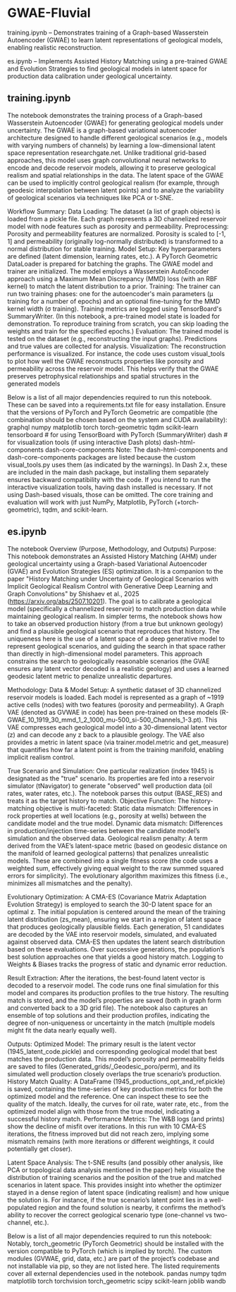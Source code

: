 # GWAE-Fluvial

training.ipynb – Demonstrates training of a Graph-based Wasserstein Autoencoder (GWAE) to learn latent representations of geological models, enabling realistic reconstruction.

es.ipynb – Implements Assisted History Matching using a pre-trained GWAE and Evolution Strategies to find geological models in latent space for production data calibration under geological uncertainty.

## training.ipynb 
The notebook demonstrates the training process of a Graph-based Wasserstein Autoencoder (GWAE) for generating geological models under uncertainty. The GWAE is a graph-based variational autoencoder architecture designed to handle different geological scenarios (e.g., models with varying numbers of channels) by learning a low-dimensional latent space representation
researchgate.net. Unlike traditional grid-based approaches, this model uses graph convolutional neural networks to encode and decode reservoir models, allowing it to preserve geological realism and spatial relationships in the data. The latent space of the GWAE can be used to implicitly control geological realism (for example, through geodesic interpolation between latent points) and to analyze the variability of geological scenarios via techniques like PCA or t-SNE. 

Workflow Summary:
Data Loading: The dataset (a list of graph objects) is loaded from a pickle file. Each graph represents a 3D channelized reservoir model with node features such as porosity and permeability.
Preprocessing: Porosity and permeability features are normalized. Porosity is scaled to [-1, 1] and permeability (originally log-normally distributed) is transformed to a normal distribution for stable training.
Model Setup: Key hyperparameters are defined (latent dimension, learning rates, etc.). A PyTorch Geometric DataLoader is prepared for batching the graphs. The GWAE model and trainer are initialized. The model employs a Wasserstein AutoEncoder approach using a Maximum Mean Discrepancy (MMD) loss (with an RBF kernel) to match the latent distribution to a prior.
Training: The trainer can run two training phases: one for the autoencoder's main parameters (µ training for a number of epochs) and an optional fine-tuning for the MMD kernel width (σ training). Training metrics are logged using TensorBoard's SummaryWriter. (In this notebook, a pre-trained model state is loaded for demonstration. To reproduce training from scratch, you can skip loading the weights and train for the specified epochs.)
Evaluation: The trained model is tested on the dataset (e.g., reconstructing the input graphs). Predictions and true values are collected for analysis.
Visualization: The reconstruction performance is visualized. For instance, the code uses custom visual_tools to plot how well the GWAE reconstructs properties like porosity and permeability across the reservoir model. This helps verify that the GWAE preserves petrophysical relationships and spatial structures in the generated models

Below is a list of all major dependencies required to run this notebook. These can be saved into a requirements.txt file for easy installation. Ensure that the versions of PyTorch and PyTorch Geometric are compatible (the combination should be chosen based on the system and CUDA availability):
graphql
numpy
matplotlib
torch
torch-geometric
tqdm
scikit-learn
tensorboard       # for using TensorBoard with PyTorch (SummaryWriter)
dash              # for visualization tools (if using interactive Dash plots)
dash-html-components
dash-core-components
Note: The dash-html-components and dash-core-components packages are listed because the custom visual_tools.py uses them (as indicated by the warnings). In Dash 2.x, these are included in the main dash package, but installing them separately ensures backward compatibility with the code. If you intend to run the interactive visualization tools, having dash installed is necessary. If not using Dash-based visuals, those can be omitted. The core training and evaluation will work with just NumPy, Matplotlib, PyTorch (+torch-geometric), tqdm, and scikit-learn.


## es.ipynb 
The notebook Overview (Purpose, Methodology, and Outputs)
Purpose: This notebook demonstrates an Assisted History Matching (AHM) under geological uncertainty using a Graph-based Variational Autoencoder (GVAE) and Evolution Strategies (ES) optimization. It is a companion to the paper "History Matching under Uncertainty of Geological Scenarios with Implicit Geological Realism Control with Generative Deep Learning and Graph Convolutions" by Shishaev et al., 2025 (https://arxiv.org/abs/2507.10201). The goal is to calibrate a geological model (specifically a channelized reservoir) to match production data while maintaining geological realism. In simpler terms, the notebook shows how to take an observed production history (from a true but unknown geology) and find a plausible geological scenario that reproduces that history. The uniqueness here is the use of a latent space of a deep generative model to represent geological scenarios, and guiding the search in that space rather than directly in high-dimensional model parameters. This approach constrains the search to geologically reasonable scenarios (the GVAE ensures any latent vector decoded is a realistic geology) and uses a learned geodesic latent metric to penalize unrealistic departures. 

Methodology:
Data & Model Setup: A synthetic dataset of 3D channelized reservoir models is loaded. Each model is represented as a graph of ~1919 active cells (nodes) with two features (porosity and permeability). A Graph VAE (denoted as GVWAE in code) has been pre-trained on these models (R-GWAE_10_1919_30_mmd_1_2_1000_mu-500_si-500_Channels_1-3.pt). This VAE compresses each geological model into a 30-dimensional latent vector (z) and can decode any z back to a plausible geology. The VAE also provides a metric in latent space (via trainer.model.metric and get_measure) that quantifies how far a latent point is from the training manifold, enabling implicit realism control.

True Scenario and Simulation: One particular realization (index 1945) is designated as the "true" scenario. Its properties are fed into a reservoir simulator (tNavigator) to generate "observed" well production data (oil rates, water rates, etc.). The notebook parses this output (BASE_RES) and treats it as the target history to match.
Objective Function: The history-matching objective is multi-faceted:
Static data mismatch: Differences in rock properties at well locations (e.g., porosity at wells) between the candidate model and the true model.
Dynamic data mismatch: Differences in production/injection time-series between the candidate model’s simulation and the observed data.
Geological realism penalty: A term derived from the VAE’s latent-space metric (based on geodesic distance on the manifold of learned geological patterns) that penalizes unrealistic models.
These are combined into a single fitness score (the code uses a weighted sum, effectively giving equal weight to the raw summed squared errors for simplicity). The evolutionary algorithm maximizes this fitness (i.e., minimizes all mismatches and the penalty).

Evolutionary Optimization: A CMA-ES (Covariance Matrix Adaptation Evolution Strategy) is employed to search the 30-D latent space for an optimal z. The initial population is centered around the mean of the training latent distribution (zs_mean), ensuring we start in a region of latent space that produces geologically plausible fields. Each generation, 51 candidates are decoded by the VAE into reservoir models, simulated, and evaluated against observed data. CMA-ES then updates the latent search distribution based on these evaluations. Over successive generations, the population’s best solution approaches one that yields a good history match. Logging to Weights & Biases tracks the progress of static and dynamic error reduction.

Result Extraction: After the iterations, the best-found latent vector is decoded to a reservoir model. The code runs one final simulation for this model and compares its production profiles to the true history. The resulting match is stored, and the model’s properties are saved (both in graph form and converted back to a 3D grid file). The notebook also captures an ensemble of top solutions and their production profiles, indicating the degree of non-uniqueness or uncertainty in the match (multiple models might fit the data nearly equally well).

Outputs:
Optimized Model: The primary result is the latent vector (1945_latent_code.pickle) and corresponding geological model that best matches the production data. This model’s porosity and permeability fields are saved to files (Generated_grids/_Geodesic_poro/perm), and its simulated well production closely overlaps the true scenario’s production.
History Match Quality: A DataFrame (1945_productions_opt_and_ref.pickle) is saved, containing the time-series of key production metrics for both the optimized model and the reference. One can inspect these to see the quality of the match. Ideally, the curves for oil rate, water rate, etc., from the optimized model align with those from the true model, indicating a successful history match.
Performance Metrics: The W&B logs (and prints) show the decline of misfit over iterations. In this run with 10 CMA-ES iterations, the fitness improved but did not reach zero, implying some mismatch remains (with more iterations or different weightings, it could potentially get closer).

Latent Space Analysis: The t-SNE results (and possibly other analysis, like PCA or topological data analysis mentioned in the paper) help visualize the distribution of training scenarios and the position of the true and matched scenarios in latent space. This provides insight into whether the optimizer stayed in a dense region of latent space (indicating realism) and how unique the solution is. For instance, if the true scenario’s latent point lies in a well-populated region and the found solution is nearby, it confirms the method’s ability to recover the correct geological scenario type (one-channel vs two-channel, etc.).

Below is a list of all major dependencies required to run this notebook: 
Notably, torch_geometric (PyTorch Geometric) should be installed with the version compatible to PyTorch (which is implied by torch). 
The custom modules (GVWAE, grid, data, etc.) are part of the project’s codebase and not installable via pip, so they are not listed here. 
The listed requirements cover all external dependencies used in the notebook.
pandas
numpy
tqdm
matplotlib
torch
torchvision
torch_geometric
scipy
scikit-learn
joblib
wandb
